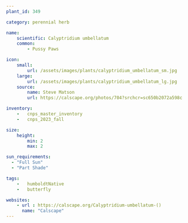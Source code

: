 ```yaml
---
plant_id: 349 

category: perennial herb

name: 
    scientific: Calyptridium umbellatum 
    common:
        - Pussy Paws

icon: 
    small: 
        url: /assets/images/plants/calyptridium_umbellatum_sm.jpg 
    large: 
        url: /assets/images/plants/calyptridium_umbellatum_lg.jpg 
    source: 
        name: Steve Matson
        url: https://calscape.org/photos/704?srchcr=sc650b2072a598c 

inventory: 
    -   cnps_master_inventory
    -   cnps_2023_fall

size:
    height: 
        min: 2
        max: 2

sun_requirements:
  - "Full Sun"
  - "Part Shade"

tags:  
    -   humboldtNative
    -   butterfly

websites:
    - url : https://calscape.org/Calyptridium-umbellatum-() 
      name: "Calscape"
---
```

